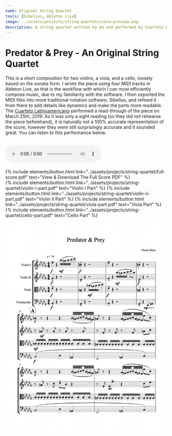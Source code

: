 ```yaml
---
name: Original String Quartet
tools: [Sibelius, Ableton Live]
image: ../assets/projects/string-quartet/score-preview.png
description: A string quartet written by me and performed by Cuarteto Latinoamericano
---
```


# Predator & Prey - An Original String Quartet

This is a short composition for two violins, a viola, and a cello, loosely based on the sonata form. I wrote the piece using four MIDI tracks in Ableton Live,
as that is the workflow with which I can most efficiently compose music, due to my familiarity with the software. I then exported the MIDI files
into more traditional notation software, Sibelius, and refined it from there to add details like dynamics and make the parts more readable.
The [Cuarteto Latinoamericano](https://en.wikipedia.org/wiki/Cuarteto_Latinoamericano) performed a read-through of the piece on March 25th, 2019.
As it was only a sight reading (so they did not rehearse the piece beforehand), it is naturally not a 100% accurate representation of the score,
however they were still surprisingly accurate and it sounded great. You can listen to this performance below.

<br />

<div class="text-center">
  <audio controls src="../assets/projects/string-quartet/string-quartet-performance.mp3">
    <!-- fallback -->
    <p>Your browser does not support HTML5 audio, but you can still <a href="../assets/projects/string-quartet/string-quartet-performance.mp3">download the recording</a>.</p>
  </audio>
</div>

<br />

<div class="text-center">
  {% include elements/button.html link="../assets/projects/string-quartet/full-score.pdf" text="View & Download The Full Score PDF" %}
</div>

<div class="text-center">
  {% include elements/button.html link="../assets/projects/string-quartet/violin-i-part.pdf" text="Violin I Part" %}
  {% include elements/button.html link="../assets/projects/string-quartet/violin-ii-part.pdf" text="Violin II Part" %}
  {% include elements/button.html link="../assets/projects/string-quartet/viola-part.pdf" text="Viola Part" %}
  {% include elements/button.html link="../assets/projects/string-quartet/cello-part.pdf" text="Cello Part" %}
</div>

![String Quartet Score Preview](../assets/projects/string-quartet/score-preview.png)
